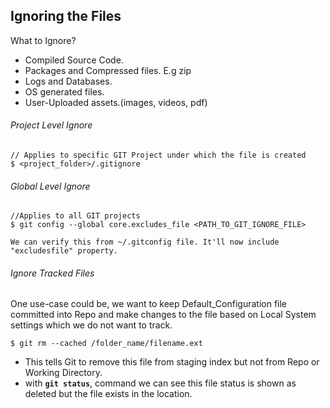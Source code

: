 ## Ignoring the Files

What to Ignore?
* Compiled Source Code.
* Packages and Compressed files. E.g zip
* Logs and Databases.
* OS generated files. 
* User-Uploaded assets.(images, videos, pdf)

###### Project Level Ignore 
    // Applies to specific GIT Project under which the file is created
    $ <project_folder>/.gitignore

###### Global Level Ignore 
    //Applies to all GIT projects
    $ git config --global core.excludes_file <PATH_TO_GIT_IGNORE_FILE>    
    
    We can verify this from ~/.gitconfig file. It'll now include "excludesfile" property.                  
                
###### Ignore Tracked Files            
One use-case could be, we want to keep Default_Configuration file committed into Repo and 
make changes to the file based on Local System settings which we do not want to track.

    $ git rm --cached /folder_name/filename.ext
    
* This tells Git to remove this file from staging index but not from Repo or Working Directory.
* with **`git status`**, command we can see this file status is shown as deleted but the file exists in the location. 
                    
        
    
        
